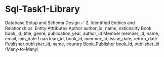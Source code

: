 # Sql-Task1-Library
Database Setup and Schema Design
✅ 2. Identified Entities and Relationships:
Entity	Attributes
Author	author_id, name, nationality
Book	book_id, title, genre, publication_year, author_id
Member	member_id, name, email, join_date
Loan	loan_id, book_id, member_id, issue_date, return_date
Publisher	publisher_id, name, country
Book_Publisher	book_id, publisher_id (Many-to-Many)
